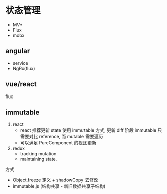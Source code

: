 # 状态管理

- MV\*
- Flux
- mobx

## angular

- service
- NgRx(flux)

## vue/react

flux

## immutable

1. react
   - react 推荐更新 state 使用 immutable 方式, 更新 diff 阶段 immutable 只需要对比 reference, 而 mutable 需要遍历
   - 可以满足 PureComponent 的视图更新
2. redux
   - tracking mutation
   - maintaining state.

方式

- Object.freeze 定义 + shadowCopy 去修改
- immutable.js (结构共享 - 新旧数据共享子结构)

